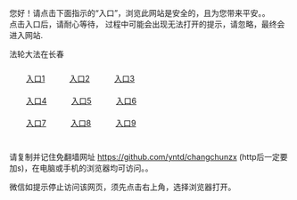 您好！请点击下面指示的“入口”，浏览此网站是安全的，且为您带来平安。。 <br/>
点击入口后，请耐心等待， 过程中可能会出现无法打开的提示，请忽略，最终会进入网站. </br>

法轮大法在长春<br/>
<div style="padding:10px"><a style="margin:20px" target="_blank" href="https://dfmb6jv9y78s7.cloudfront.net/2Qpsp?pktbzaq" id="ccLink1" rel="nofollow">入口1</a> <a target="_blank" style="margin:20px" href="https://d1i7jijg5zz5qu.cloudfront.net/2Qpsp?amsmfwl" id="ccLink2" rel="nofollow">入口2</a> <a style="margin:20px" target="_blank" href="https://d295g7o4cwmrv9.cloudfront.net/2Qpsp?fvvwjgv" id="ccLink3" rel="nofollow">入口3</a></div>

<div style="padding:10px" ><a style="margin:20px" target="_blank" href="https://dfmb6jv9y78s7.cloudfront.net/2Qpsp?pktbzaq" id="ccLink4" rel="nofollow">入口4</a> <a style="margin:20px" href="https://d1i7jijg5zz5qu.cloudfront.net/2Qpsp?amsmfwl" target="_blank" id="ccLink5" rel="nofollow">入口5</a> <a style="margin:20px" href="https://d295g7o4cwmrv9.cloudfront.net/2Qpsp?fvvwjgv" target="_blank" id="ccLink6" rel="nofollow">入口6</a></div>

<div style="padding:10px"><a style="margin:20px" target="_blank" href="https://dfmb6jv9y78s7.cloudfront.net/2Qpsp?pktbzaq" id="ccLink7" rel="nofollow">入口7</a> <a style="margin:20px" href="https://d1i7jijg5zz5qu.cloudfront.net/2Qpsp?amsmfwl" target="_blank" id="ccLink8" rel="nofollow">入口8</a> <a style="margin:20px" target="_blank" href="https://d295g7o4cwmrv9.cloudfront.net/2Qpsp?fvvwjgv" id="ccLink9" rel="nofollow">入口9</a></div>

<br/>



请复制并记住免翻墙网址 https://github.com/yntd/changchunzx (http后一定要加s)，在电脑或手机的浏览器均可访问。。<br/>

微信如提示停止访问该网页，须先点击右上角，选择浏览器打开。
